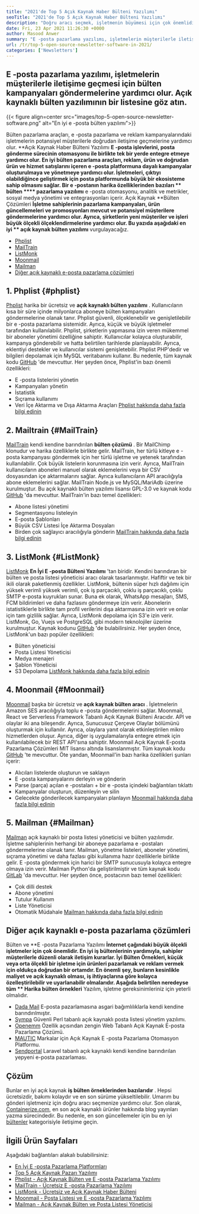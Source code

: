 ```yaml
---
title: "2021'de Top 5 Açık Kaynak Haber Bülteni Yazılımı" 
seoTitle: "2021'de Top 5 Açık Kaynak Haber Bülteni Yazılımı" 
description: "Doğru aracı seçmek, işletmenin büyümesi için çok önemlidir. En iyi e -posta açık kaynaklı bülten yazılımının kısa bir listesine sahibiz." 
date: Fri, 23 Apr 2021 11:26:30 +0000
author: Masood Anwer
summary: "E -posta pazarlama yazılımı, işletmelerin müşterilerle iletişime geçmesi için bülten kampanyaları göndermelerine yardımcı olur. Açık kaynaklı bülten yazılımının bir listesine göz atın." 
url: /tr/top-5-open-source-newsletter-software-in-2021/
categories: ['Newsletters']
---
```


## E -posta pazarlama yazılımı, işletmelerin müşterilerle iletişime geçmesi için bülten kampanyaları göndermelerine yardımcı olur. Açık kaynaklı bülten yazılımının bir listesine göz atın.

{{< figure align=center src="images/top-5-open-source-newsletter-software.png" alt="En iyi e -posta bülten yazılımı">}}

Bülten pazarlama araçları, e -posta pazarlama ve reklam kampanyalarındaki işletmelerin potansiyel müşterilerle doğrudan iletişime geçmelerine yardımcı olur. **Açık Kaynak Haber Bülteni Yazılımı  **E -posta işlevlerini, posta gönderme sürecinin otomasyonu ile birlikte tek bir yerde entegre etmeye yardımcı olur. En iyi bülten pazarlama araçları, reklam, ürün ve doğrudan ürün ve hizmet satışlarını içeren e -posta platformuna dayalı kampanyalar oluşturulmaya ve yönetmeye yardımcı olur. İşletmeleri, çıktıyı olabildiğince geliştirmek için posta platformunda büyük bir ekosisteme sahip olmasını sağlar. Bir e -postanın harika özelliklerinden bazıları **  bülten  ****  pazarlama yazılımı**  e -posta otomasyonu, analitik ve metrikler, sosyal medya yönetimi ve entegrasyonları içerir.
Açık Kaynak **Bülten Çözümleri  **İşletme sahiplerinin pazarlama kampanyaları, ürün güncellemeleri ve promosyonları mevcut ve potansiyel müşterilere göndermelerine yardımcı olur. Ayrıca, şirketlerin yeni müşteriler ve işleri büyük ölçekli ölçeklendirmelerine yardımcı olur. Bu yazıda aşağıdaki en iyi **  açık kaynak bülten yazılımı**  vurgulayacağız.
  * [Phplist][1]
  * [MailTrain][2]
  * [ListMonk][3]
  * [Moonmail][4]
  * [Mailman][5]
  * [Diğer açık kaynaklı e-posta pazarlama çözümleri][6]

## 1. Phplist   {#phplist}
[Phplist][7] harika bir ücretsiz ve **açık kaynaklı bülten yazılımı** . Kullanıcıların kısa bir süre içinde milyonlarca aboneye bülten kampanyaları göndermelerine olanak tanır. Phplist güvenli, ölçeklenebilir ve genişletilebilir bir e -posta pazarlama sistemidir. Ayrıca, küçük ve büyük işletmeler tarafından kullanılabilir. Phplist, şirketlerin yapmasına izin veren mükemmel bir aboneler yönetimi özelliğine sahiptir. Kullanıcılar kolayca oluşturabilir, kampanya gönderebilir ve hatta belirtilen tarihlerde planlayabilir. Ayrıca, eklentiyi destekler ve kullanıcılar sistemi genişletebilir. Phplist PHP'dedir ve bilgileri depolamak için MySQL veritabanını kullanır. Bu nedenle, tüm kaynak kodu [GitHub][8] 'de mevcuttur.
Her şeyden önce, Phplist'in bazı önemli özellikleri:
  * E -posta listelerini yönetin
  * Kampanyaları yönetin
  * İstatistik
  * Sıçrama kullanımı
  * Veri İçe Aktarma ve Dışa Aktarma Araçları
[Phplist hakkında daha fazla bilgi edinin][7]

## 2. Mailtrain   {#MailTrain}
[MailTrain][9] kendi kendine barındırılan **bülten çözümü** . Bir MailChimp klonudur ve harika özelliklerle birlikte gelir. MailTrain, her türlü kitleye e -posta kampanyası göndermek için her türlü işletme ve yetenek tarafından kullanılabilir. Çok büyük listelerin korunmasına izin verir. Ayrıca, MailTrain kullanıcıların aboneleri manuel olarak eklemelerini veya bir CSV dosyasından içe aktarmalarını sağlar. Ayrıca kullanıcıların API aracılığıyla abone eklemelerini sağlar. MailTrain Node.js ve MySQL/MariAdb üzerine kurulmuştur. Bu açık kaynaklı bülten yazılımı lisansı GPL-3.0 ve kaynak kodu [GitHub][10] 'da mevcuttur.
MailTrain'in bazı temel özellikleri:
  * Abone listesi yönetimi
  * Segmentasyonu listeleyin
  * E-posta Şablonları
  * Büyük CSV Listesi İçe Aktarma Dosyaları
  * Birden çok sağlayıcı aracılığıyla gönderin
[MailTrain hakkında daha fazla bilgi edinin][9]

## 3. ListMonk   {#ListMonk}
[ListMonk][11] **En İyi E -posta Bülteni Yazılımı** 'tan biridir. Kendini barındıran bir bülten ve posta listesi yöneticisi aracı olarak tasarlanmıştır. Hafiftir ve tek bir ikili olarak paketlenmiş özellikler. ListMonk, bültenin süper hızlı dağılımı için yüksek verimli yüksek verimli, çok iş parçacıklı, çoklu iş parçacıklı, çoklu SMTP e-posta kuyrukları sunar. Buna ek olarak, WhatsApp mesajları, SMS, FCM bildirimleri ve daha fazlasını göndermeye izin verir. Abonelerin istatistiklerle birlikte tam profil verilerini dışa aktarmasına izin verir ve onlar için tam gizlilik sağlar. Ayrıca, ListMonk depolama için S3'e izin verir. ListMonk, Go, Vuejs ve PostgreSQL gibi modern teknolojiler üzerine kurulmuştur. Kaynak kodunu [GitHub][12] 'de bulabilirsiniz.
Her şeyden önce, ListMonk'un bazı popüler özellikleri:
  * Bülten yöneticisi
  * Posta Listesi Yöneticisi
  * Medya menajeri
  * Şablon Yöneticisi
  * S3 Depolama
[ListMonk hakkında daha fazla bilgi edinin][11]

## 4. Moonmail   {#Moonmail}
[Moonmail][13] başka bir ücretsiz ve **açık kaynak bülten aracı** . İşletmelerin Amazon SES aracılığıyla toplu e -posta göndermelerini sağlar. Moonmail, React ve Serverless Framework Tabanlı Açık Kaynak Bülteni Aracıdır. API ve olaylar iki ana bileşendir. Ayrıca, Sunucusuz Çerçeve Olaylar bölümünü oluşturmak için kullanılır. Ayrıca, olaylara yanıt olarak etkinleştirilen mikro hizmetlerden oluşur. Ayrıca, diğer iş uygulamalarıyla entegre etmek için kullanılabilecek bir REST API'sına sahiptir. Moonmail Açık Kaynak E-posta Pazarlama Çözümleri MIT lisansı altında lisanslanmıştır. Tüm kaynak kodu [GitHub][14] 'te mevcuttur.
Öte yandan, Moonmail'in bazı harika özellikleri şunları içerir:
  * Alıcıları listelerde oluşturun ve saklayın
  * E -posta kampanyalarını derleyin ve gönderin
  * Parse (parça) açılan e -postaları + bir e -posta içindeki bağlantıları tıklattı
  * Kampanyalar oluşturun, düzenleyin ve silin
  * Gelecekte gönderilecek kampanyaları planlayın
[Moonmail hakkında daha fazla bilgi edinin][13]

## 5. Mailman   {#Mailman}
[Mailman][15] açık kaynaklı bir posta listesi yöneticisi ve bülten yazılımıdır. İşletme sahiplerinin herhangi bir aboneye pazarlama e -postaları göndermelerine olanak tanır. Mailman, yönetme listeleri, aboneler yönetimi, sıçrama yönetimi ve daha fazlası gibi kullanıma hazır özelliklerle birlikte gelir. E -posta göndermek için harici bir SMTP sunucusuyla kolayca entegre olmaya izin verir. Mailman Python'da geliştirilmiştir ve tüm kaynak kodu [GitLab][16] 'da mevcuttur.
Her şeyden önce, postacının bazı temel özellikleri:
  * Çok dilli destek
  * Abone yönetimi
  * Tutulur Kullanım
  * Liste Yöneticisi
  * Otomatik Müdahale
[Mailman hakkında daha fazla bilgi edinin][15]

## Diğer açık kaynaklı e-posta pazarlama çözümleri
Bülten ve **E -posta Pazarlama Yazılımı  **İnternet çağındaki büyük ölçekli işletmeler için çok önemlidir. En iyi iş bültenlerinin yardımıyla, sahipler müşterilerle düzenli olarak iletişim kurarlar. İyi Bülten Örnekleri, küçük veya orta ölçekli bir işletme için ürünleri pazarlamak ve reklam vermek için oldukça doğrudan bir ortamdır. En önemli şey, bunların kesinlikle maliyet ve açık kaynaklı olması, iş ihtiyaçlarına göre kolayca özelleştirilebilir ve uyarlanabilir olmalarıdır. Aşağıda belirtilen neredeyse tüm **  Harika bülten örnekleri**  Yazılım, işletme gereksinimleriniz için yeterli olmalıdır.
  * [Dada Mail][17] E-posta pazarlamasına asgari bağımlılıklarla kendi kendine barındırılmıştır.
  * [Sympa][18] Güvenli Perl tabanlı açık kaynaklı posta listesi yönetim yazılımı.
  * [Openemm][19] Özellik açısından zengin Web Tabanlı Açık Kaynak E-posta Pazarlama Çözümü.
  * [MAUTIC][20] Markalar için Açık Kaynak E -posta Pazarlama Otomasyon Platformu.
  * [Sendportal][21] Laravel tabanlı açık kaynaklı kendi kendine barındırılan yepyeni e-posta pazarlaması.

## Çözüm
Bunlar en iyi açık kaynak **iş bülten örneklerinden bazılarıdır** . Hepsi ücretsizdir, bakımı kolaydır ve en son sürüme yükseltilebilir. Umarım bu gönderi işletmeniz için doğru aracı seçmenize yardımcı olur.
Son olarak, [Containerize.com][22], en son açık kaynaklı ürünler hakkında blog yayınları yazma sürecindedir. Bu nedenle, en son güncellemeler için bu en iyi [bültenler][23] kategorisiyle iletişime geçin.

## İlgili Ürün Sayfaları
Aşağıdaki bağlantıları alakalı bulabilirsiniz:
  * [En İyi E -posta Pazarlama Platformları][24]
  * [Top 5 Açık Kaynak Pazarı Yazılımı][25]
  * [Phplist - Açık Kaynak Bülten ve E -posta Pazarlama Yazılımı][7]
  * [MailTrain - Ücretsiz E -posta Pazarlama Yazılımı][9]
  * [ListMonk - Ücretsiz ve Açık Kaynak Haber Bülteni][11]
  * [Moonmail - Posta Listesi ve E -posta Pazarlama Yazılımı][13]
  * [Mailman - Açık Kaynak Bülten ve Posta Listesi Yöneticisi][15]

  
[1]: #phpList
[2]: #Mailtrain
[3]: #listmonk
[4]: #MoonMail
[5]: #Mailman
[6]: #OtherOpen-sourceEmailMarketingSolutions
[7]: https://products.containerize.com/newsletter/phplist
[8]: https://github.com/phpList/phplist3
[9]: https://products.containerize.com/newsletter/mailtrain
[10]: https://github.com/Mailtrain-org/mailtrain
[11]: https://products.containerize.com/newsletter/listmonk
[12]: https://github.com/knadh/listmonk
[13]: https://products.containerize.com/newsletter/moonmail
[14]: https://github.com/MoonMail/MoonMail
[15]: https://products.containerize.com/newsletter/mailman
[16]: https://gitlab.com/mailman
[17]: https://dadamailproject.com/
[18]: https://www.sympa.org/
[19]: https://www.agnitas.de/en/e-marketing_manager/email-marketing-software-variants/openemm/
[20]: https://www.mautic.org/
[21]: https://laravel-news.com/sendportal-open-source-email-marketing-software
[22]: https://containerize.com
[23]: https://blog.containerize.com/category/newsletter/
[24]: https://products.containerize.com/newsletter
[25]: https://blog.containerize.com/marketplace/top-5-open-source-marketplace-software-in-2021/

